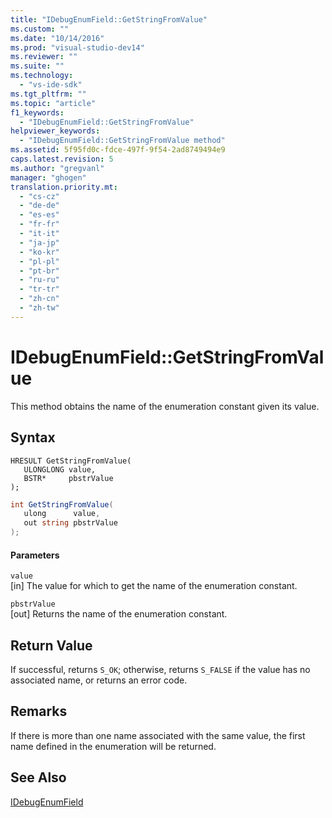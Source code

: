 ```yaml
---
title: "IDebugEnumField::GetStringFromValue"
ms.custom: ""
ms.date: "10/14/2016"
ms.prod: "visual-studio-dev14"
ms.reviewer: ""
ms.suite: ""
ms.technology: 
  - "vs-ide-sdk"
ms.tgt_pltfrm: ""
ms.topic: "article"
f1_keywords: 
  - "IDebugEnumField::GetStringFromValue"
helpviewer_keywords: 
  - "IDebugEnumField::GetStringFromValue method"
ms.assetid: 5f95fd0c-fdce-497f-9f54-2ad8749494e9
caps.latest.revision: 5
ms.author: "gregvanl"
manager: "ghogen"
translation.priority.mt: 
  - "cs-cz"
  - "de-de"
  - "es-es"
  - "fr-fr"
  - "it-it"
  - "ja-jp"
  - "ko-kr"
  - "pl-pl"
  - "pt-br"
  - "ru-ru"
  - "tr-tr"
  - "zh-cn"
  - "zh-tw"
---
```

# IDebugEnumField::GetStringFromValue
This method obtains the name of the enumeration constant given its value.  
  
## Syntax  
  
```cpp#  
HRESULT GetStringFromValue(  
   ULONGLONG value,  
   BSTR*     pbstrValue  
);  
```  
  
```c#  
int GetStringFromValue(  
   ulong      value,  
   out string pbstrValue  
);  
```  
  
#### Parameters  
 `value`  
 [in] The value for which to get the name of the enumeration constant.  
  
 `pbstrValue`  
 [out] Returns the name of the enumeration constant.  
  
## Return Value  
 If successful, returns `S_OK`; otherwise, returns `S_FALSE` if the value has no associated name, or returns an error code.  
  
## Remarks  
 If there is more than one name associated with the same value, the first name defined in the enumeration will be returned.  
  
## See Also  
 [IDebugEnumField](../extensibility/idebugenumfield.md)